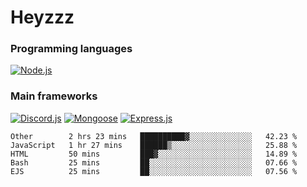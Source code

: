 # Heyzzz  

### Programming languages  

[![Node.js](https://img.shields.io/badge/-Node.js-262626?style=for-the-badge)](https://nodejs.org/ru)

### Main frameworks

[![Discord.js](https://img.shields.io/badge/-Discord.js-262626?style=for-the-badge)](https://www.npmjs.com/package/discord.js) [![Mongoose](https://img.shields.io/badge/-Mongoose-262626?style=for-the-badge)](https://www.npmjs.com/package/mongoose) [![Express.js](https://img.shields.io/badge/-Express.js-262626?style=for-the-badge)](https://www.npmjs.com/package/express)
<!--START_SECTION:waka-->
```text
Other        2 hrs 23 mins   ██████████▓░░░░░░░░░░░░░░   42.23 % 
JavaScript   1 hr 27 mins    ██████▒░░░░░░░░░░░░░░░░░░   25.88 % 
HTML         50 mins         ███▓░░░░░░░░░░░░░░░░░░░░░   14.89 % 
Bash         25 mins         ██░░░░░░░░░░░░░░░░░░░░░░░   07.66 % 
EJS          25 mins         ██░░░░░░░░░░░░░░░░░░░░░░░   07.56 % 
```
<!--END_SECTION:waka-->
